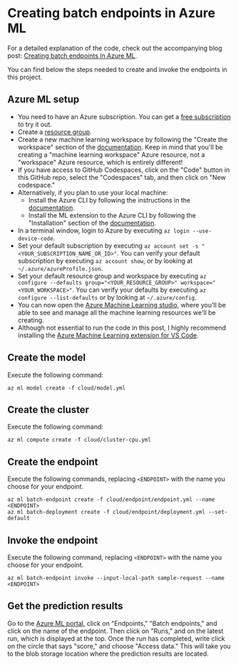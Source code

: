 # Creating batch endpoints in Azure ML

For a detailed explanation of the code, check out the accompanying blog post: [Creating batch endpoints in Azure ML](https://bea.stollnitz.com/blog/batch-endpoint/).

You can find below the steps needed to create and invoke the endpoints in this project.


## Azure ML setup

* You need to have an Azure subscription. You can get a [free subscription](https://azure.microsoft.com/en-us/free?WT.mc_id=aiml-31508-bstollnitz) to try it out.
* Create a [resource group](https://docs.microsoft.com/en-us/azure/azure-resource-manager/management/manage-resource-groups-portal?WT.mc_id=aiml-31508-bstollnitz).
* Create a new machine learning workspace by following the "Create the workspace" section of the [documentation](https://docs.microsoft.com/en-us/azure/machine-learning/quickstart-create-resources?WT.mc_id=aiml-31508-bstollnitz). Keep in mind that you'll be creating a "machine learning workspace" Azure resource, not a "workspace" Azure resource, which is entirely different!
* If you have access to GitHub Codespaces, click on the "Code" button in this GitHub repo, select the "Codespaces" tab, and then click on "New codespace."
* Alternatively, if you plan to use your local machine:
  * Install the Azure CLI by following the instructions in the [documentation](https://docs.microsoft.com/en-us/cli/azure/install-azure-cli?WT.mc_id=aiml-31508-bstollnitz).
  * Install the ML extension to the Azure CLI by following the "Installation" section of the [documentation](https://docs.microsoft.com/en-us/azure/machine-learning/how-to-configure-cli?WT.mc_id=aiml-31508-bstollnitz).
* In a terminal window, login to Azure by executing `az login --use-device-code`. 
* Set your default subscription by executing `az account set -s "<YOUR_SUBSCRIPTION_NAME_OR_ID>"`. You can verify your default subscription by executing `az account show`, or by looking at `~/.azure/azureProfile.json`.
* Set your default resource group and workspace by executing `az configure --defaults group="<YOUR_RESOURCE_GROUP>" workspace="<YOUR_WORKSPACE>"`. You can verify your defaults by executing `az configure --list-defaults` or by looking at `~/.azure/config`.
* You can now open the [Azure Machine Learning studio](https://ml.azure.com/?WT.mc_id=aiml-31508-bstollnitz), where you'll be able to see and manage all the machine learning resources we'll be creating.
* Although not essential to run the code in this post, I highly recommend installing the [Azure Machine Learning extension for VS Code](https://marketplace.visualstudio.com/items?itemName=ms-toolsai.vscode-ai).


## Create the model

Execute the following command:

```
az ml model create -f cloud/model.yml
```


## Create the cluster

Execute the following command:

```
az ml compute create -f cloud/cluster-cpu.yml
```


## Create the endpoint

Execute the following commands, replacing `<ENDPOINT>` with the name you choose for your endpoint.

```
az ml batch-endpoint create -f cloud/endpoint/endpoint.yml --name <ENDPOINT>
az ml batch-deployment create -f cloud/endpoint/deployment.yml --set-default
```


## Invoke the endpoint

Execute the following command, replacing `<ENDPOINT>` with the name you choose for your endpoint.

```
az ml batch-endpoint invoke --input-local-path sample-request --name <ENDPOINT>
```


## Get the prediction results

Go to the [Azure ML portal](https://ml.azure.com), click on "Endpoints," "Batch endpoints," and click on the name of the endpoint. Then click on "Runs," and on the latest run, which is displayed at the top. Once the run has completed, write click on the circle that says "score," and choose "Access data." This will take you to the blob storage location where the prediction results are located.
